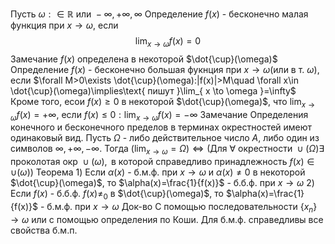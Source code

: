 Пусть $\omega:\in \mathbb{R}\text{ или }-\infty,+\infty,\infty$
Определение
	$f(x)$ - бесконечно малая функция при $x\to \omega$, если $$\lim_{ x \to \omega }f(x)=0$$
Замечание
	$f(x)$ определена в некоторой $\dot{\cup}(\omega)$
Определение
	$f(x)$ - бесконечно большая фукнция при $x\to \omega$(или в т. $\omega$), если $\forall M>0\exists \dot{\cup}(\omega):|f(x)|>M\quad \forall x\in \dot{\cup}(\omega)\implies\text{ пишут }\lim_{ x \to \omega }=\infty$
	Кроме того, есои $f(x)\geq0$ в некоторой $\dot{\cup}(\omega)$, что $\lim_{ x \to \omega }f(x)=+\infty$, если $f(x)\leq 0: \lim_{ x \to \omega }f(x)=-\infty$
Замечание
	Определения конечного и бесконечного пределов в терминах окрестностей имеют одинаковый вид. 
	Пусть $\Omega$ - либо действительное число $A$, либо один из символов $\infty,+\infty,-\infty$. Тогда $(\lim_{ x \to \omega }=\Omega)\iff(\text{Для }\forall \text{ окрестности }\cup(\Omega)\exists \text{ проколотая окр }\cup(\omega), \text{ в которой справедливо принадлежность }f(x)\in\cup(\omega))$
 Теорема
	 1) Если $\alpha(x)$ - б.м.ф. при $x\to \omega$ и $\alpha(x)\neq0$ в некоторой $\dot{\cup}(\omega)$, то $\alpha(x)=\frac{1}{f(x)}$ - б.б.ф. при $x\to \omega$
	 2) Если $f(x)$ - б.б.ф. $f(x)\neq_{0}$ в $\dot{\cup}(\omega)$, то $\alpha(x)=\frac{1}{f(x)}$ - б.м.ф. при $x\to \omega$
Док-во
	С помощью последовательности $\{ x_{n} \}\to \omega$ или с помощью определения по Коши.
Для б.м.ф. справедливы все свойства б.м.п.